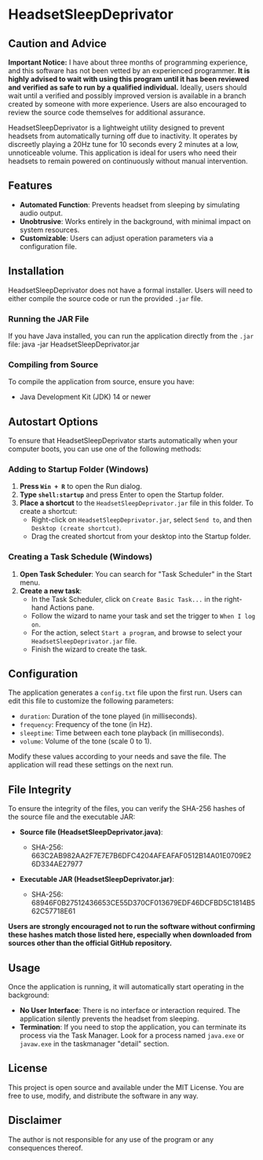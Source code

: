 # HeadsetSleepDeprivator

## Caution and Advice

**Important Notice:** I have about three months of programming experience, and this software has not been vetted by an experienced programmer. **It is highly advised to wait with using this program until it has been reviewed and verified as safe to run by a qualified individual.** Ideally, users should wait until a verified and possibly improved version is available in a branch created by someone with more experience. Users are also encouraged to review the source code themselves for additional assurance.

HeadsetSleepDeprivator is a lightweight utility designed to prevent headsets from automatically turning off due to inactivity. It operates by discreetly playing a 20Hz tune for 10 seconds every 2 minutes at a low, unnoticeable volume. This application is ideal for users who need their headsets to remain powered on continuously without manual intervention.

## Features

- **Automated Function**: Prevents headset from sleeping by simulating audio output.
- **Unobtrusive**: Works entirely in the background, with minimal impact on system resources.
- **Customizable**: Users can adjust operation parameters via a configuration file.

## Installation

HeadsetSleepDeprivator does not have a formal installer. Users will need to either compile the source code or run the provided `.jar` file.

### Running the JAR File

If you have Java installed, you can run the application directly from the `.jar` file:
java -jar HeadsetSleepDeprivator.jar

### Compiling from Source

To compile the application from source, ensure you have:

- Java Development Kit (JDK) 14 or newer

## Autostart Options

To ensure that HeadsetSleepDeprivator starts automatically when your computer boots, you can use one of the following methods:

### Adding to Startup Folder (Windows)
1. **Press `Win + R`** to open the Run dialog.
2. **Type `shell:startup`** and press Enter to open the Startup folder.
3. **Place a shortcut** to the `HeadsetSleepDeprivator.jar` file in this folder. To create a shortcut:
   - Right-click on `HeadsetSleepDeprivator.jar`, select `Send to`, and then `Desktop (create shortcut)`.
   - Drag the created shortcut from your desktop into the Startup folder.

### Creating a Task Schedule (Windows)
1. **Open Task Scheduler**: You can search for "Task Scheduler" in the Start menu.
2. **Create a new task**:
   - In the Task Scheduler, click on `Create Basic Task...` in the right-hand Actions pane.
   - Follow the wizard to name your task and set the trigger to `When I log on`.
   - For the action, select `Start a program`, and browse to select your `HeadsetSleepDeprivator.jar` file.
   - Finish the wizard to create the task.

## Configuration

The application generates a `config.txt` file upon the first run. Users can edit this file to customize the following parameters:

- `duration`: Duration of the tone played (in milliseconds).
- `frequency`: Frequency of the tone (in Hz).
- `sleeptime`: Time between each tone playback (in milliseconds).
- `volume`: Volume of the tone (scale 0 to 1).

Modify these values according to your needs and save the file. The application will read these settings on the next run.

## File Integrity

To ensure the integrity of the files, you can verify the SHA-256 hashes of the source file and the executable JAR:

- **Source file (HeadsetSleepDeprivator.java)**:
  - SHA-256: 663C2AB982AA2F7E7E7B6DFC4204AFEAFAF0512B14A01E0709E26D334AE27977

- **Executable JAR (HeadsetSleepDeprivator.jar)**:
  - SHA-256: 68946F0B27512436653CE55D370CF013679EDF46DCFBD5C1814B562C57718E61

**Users are strongly encouraged not to run the software without confirming these hashes match those listed here, especially when downloaded from sources other than the official GitHub repository.**

## Usage

Once the application is running, it will automatically start operating in the background:

- **No User Interface**: There is no interface or interaction required. The application silently prevents the headset from sleeping.
- **Termination**: If you need to stop the application, you can terminate its process via the Task Manager. Look for a process named `java.exe` or `javaw.exe` in the taskmanager "detail" section.

## License

This project is open source and available under the MIT License. You are free to use, modify, and distribute the software in any way.

## Disclaimer

The author is not responsible for any use of the program or any consequences thereof.
